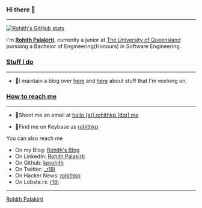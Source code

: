 ### Hi there 👋
---
<!--
**kprohith/kprohith** is a ✨ _special_ ✨ repository because its `README.md` (this file) appears on your GitHub profile.

Here are some ideas to get you started:
-->
[![Rohith's GitHub stats](https://github-readme-stats.vercel.app/api?username=kprohith&count_private=true&show_icons=true)]()


I'm [**Rohith Palakirti**](http://www.rohithkp.me/), currently a junior at [The University of Queensland](https://www.uq.edu.au) pursuing a Bachelor of Engineering(Honours) in Software Engineering.
### [Stuff I do](#stuff-i-do)

---

- 📃I maintain a blog over [here](https://blog.rohithkp.me) and [here](https://r18i.me) about stuff that I'm working on.

### [How to reach me](#how-to-reach-me)

---

- 📧Shoot me an email at [hello [at] rohithkp [dot] me](mailto:hello@rohithkp.me)

- 🔑Find me on Keybase as [rohithkp](https://keybase.io/rohithkp)

 You can also reach me

- On my Blog: [Rohith's Blog](https://blog.rohithkp.me/)
- On LinkedIn: [Rohith Palakirti](https://linkedin.com/in/rohith-kp)
- On Github: [kprohith](https://github.com/kprohith)
- On Twitter: [_r18i](https://twitter.com/_r18i)
- On Hacker News: [rohithkp](https://news.ycombinator.com/user?id=rohithkp)
- On Lobste.rs: [r18i](https://lobste.rs/u/r18i)


---

<div class="LI-profile-badge"  data-version="v1" data-size="large" data-locale="en_US" data-type="horizontal" data-theme="dark" data-vanity="rohith-kp"><a class="LI-simple-link" href='https://in.linkedin.com/in/rohith-kp?trk=profile-badge'>Rohith Palakirti</a></div>


 
